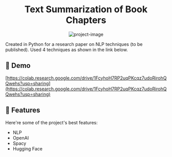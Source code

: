 <h1 align="center" id="title">Text Summarization of Book Chapters</h1>

<p align="center"><img src="https://socialify.git.ci/apooravmalik/Text-Summarization/image?font=Raleway&amp;language=1&amp;name=1&amp;owner=1&amp;pattern=Plus&amp;theme=Dark" alt="project-image"></p>

<p id="description">Created in Python for a research paper on NLP techniques (to be published). Used 4 techniques as shown in the link below.</p>

<h2>🚀 Demo</h2>

[https://colab.research.google.com/drive/1FcyhoH7RP2uqPKcqz7udoRirohQQwehs?usp=sharing](https://colab.research.google.com/drive/1FcyhoH7RP2uqPKcqz7udoRirohQQwehs?usp=sharing)

  
  
<h2>🧐 Features</h2>

Here're some of the project's best features:

*   NLP
*   OpenAI
*   Spacy
*   Hugging Face
